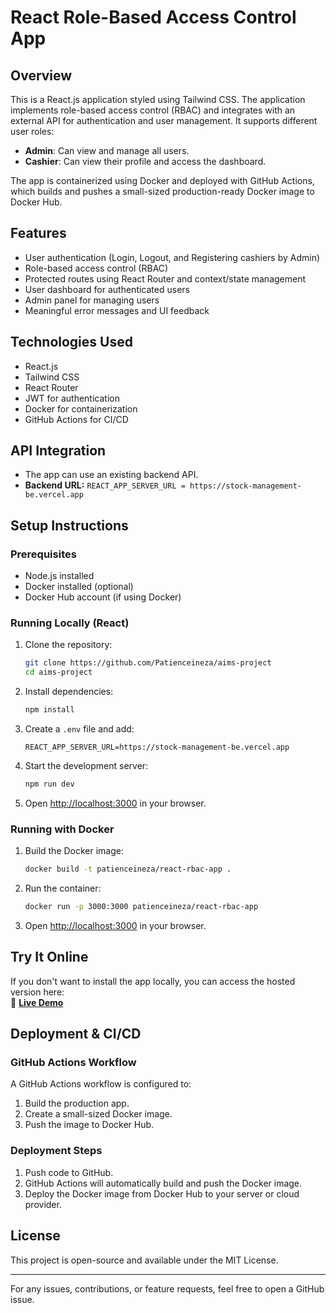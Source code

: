 # React Role-Based Access Control App

## Overview
This is a React.js application  styled using Tailwind CSS. The application implements role-based access control (RBAC) and integrates with an external API for authentication and user management. It supports different user roles:

- **Admin**: Can view and manage all users.
- **Cashier**: Can view their profile and access the dashboard.

The app is containerized using Docker and deployed with GitHub Actions, which builds and pushes a small-sized production-ready Docker image to Docker Hub.

## Features
- User authentication (Login, Logout, and Registering cashiers by Admin)
- Role-based access control (RBAC)
- Protected routes using React Router and context/state management
- User dashboard for authenticated users
- Admin panel for managing users
- Meaningful error messages and UI feedback

## Technologies Used
- React.js
- Tailwind CSS
- React Router
- JWT for authentication
- Docker for containerization
- GitHub Actions for CI/CD

## API Integration
- The app can use an existing backend API.
- **Backend URL:** `REACT_APP_SERVER_URL = https://stock-management-be.vercel.app`

## Setup Instructions

### Prerequisites
- Node.js installed
- Docker installed (optional)
- Docker Hub account (if using Docker)

### Running Locally (React)
1. Clone the repository:
   ```bash
   git clone https://github.com/Patienceineza/aims-project
   cd aims-project
   ```
2. Install dependencies:
   ```bash
   npm install
   ```
3. Create a `.env` file and add:
   ```env
   REACT_APP_SERVER_URL=https://stock-management-be.vercel.app
   ```
4. Start the development server:
   ```bash
   npm run dev
   ```
5. Open [http://localhost:3000](http://localhost:3000) in your browser.

### Running with Docker
1. Build the Docker image:
   ```bash
   docker build -t patienceineza/react-rbac-app .
   ```
2. Run the container:
   ```bash
   docker run -p 3000:3000 patienceineza/react-rbac-app
   ```
3. Open [http://localhost:3000](http://localhost:3000) in your browser.

## Try It Online  
If you don't want to install the app locally, you can access the hosted version here:  
🔗 **[Live Demo](https://aims-project-virid.vercel.app/)**  

## Deployment & CI/CD

### GitHub Actions Workflow
A GitHub Actions workflow is configured to:
1. Build the production app.
2. Create a small-sized Docker image.
3. Push the image to Docker Hub.

### Deployment Steps
1. Push code to GitHub.
2. GitHub Actions will automatically build and push the Docker image.
3. Deploy the Docker image from Docker Hub to your server or cloud provider.

## License
This project is open-source and available under the MIT License.

---
For any issues, contributions, or feature requests, feel free to open a GitHub issue.

